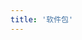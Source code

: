 ```yaml
---
title: '软件包'
---
```


<script setup>
  import TheDownloadArchive from "@/views/download/TheDownloadArchive.vue"
</script>

<TheDownloadArchive />
